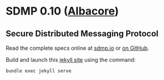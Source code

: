 # SDMP 0.10 ([Albacore](https://en.wikipedia.org/wiki/Albacore))

## Secure Distributed Messaging Protocol

Read the complete specs online at [sdmp.io](http://sdmp.io)
or [on GitHub](./index.md).

Build and launch this [jekyll site](http://jekyllrb.com/) using the command:

	bundle exec jekyll serve
